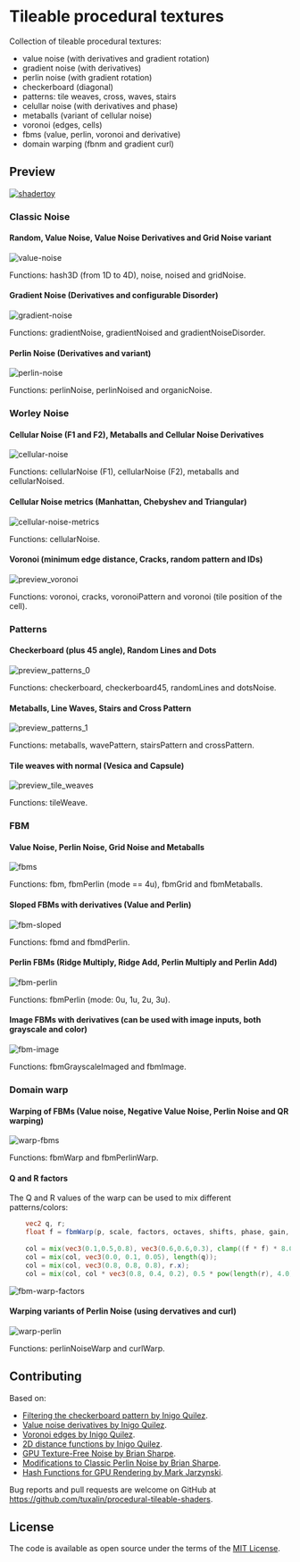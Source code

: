 # Tileable procedural textures
Collection of tileable procedural textures:
- value noise (with derivatives and gradient rotation)
- gradient noise (with derivatives)
- perlin noise (with gradient rotation)
- checkerboard (diagonal)
- patterns: tile weaves, cross, waves, stairs
- celullar noise (with derivatives and phase)
- metaballs (variant of cellular noise)
- voronoi (edges, cells)
- fbms (value, perlin, voronoi and derivative)
- domain warping (fbnm and gradient curl)

## Preview

[![shadertoy](screenshots/preview.png)](https://www.shadertoy.com/view/3sKXWh)

### Classic Noise

#### Random, Value Noise, Value Noise Derivatives and Grid Noise variant
![value-noise](screenshots/preview_value_noise.png)

Functions: hash3D (from 1D to 4D), noise, noised and gridNoise.

#### Gradient Noise (Derivatives and configurable Disorder)
![gradient-noise](screenshots/preview_gradient_noise.png)

Functions: gradientNoise, gradientNoised and gradientNoiseDisorder.

#### Perlin Noise (Derivatives and variant)
![perlin-noise](screenshots/preview_perlin_noise.png)

Functions: perlinNoise, perlinNoised and organicNoise.

### Worley Noise

#### Cellular Noise (F1 and F2), Metaballs and Cellular Noise Derivatives
![cellular-noise](screenshots/preview_cellular.png)

Functions: cellularNoise (F1), cellularNoise (F2), metaballs and cellularNoised.

#### Cellular Noise metrics (Manhattan, Chebyshev and Triangular)
![cellular-noise-metrics](screenshots/preview_cellular_metrics.png)

Functions: cellularNoise.

#### Voronoi (minimum edge distance, Cracks, random pattern and IDs)
![preview_voronoi](screenshots/preview_voronoi.png)

Functions: voronoi, cracks, voronoiPattern and voronoi (tile position of the cell).

### Patterns

#### Checkerboard (plus 45 angle), Random Lines and Dots  
![preview_patterns_0](screenshots/preview_patterns_0.png)

Functions: checkerboard, checkerboard45, randomLines and dotsNoise.

#### Metaballs, Line Waves, Stairs and Cross Pattern
![preview_patterns_1](screenshots/preview_patterns_1.png)

Functions: metaballs, wavePattern, stairsPattern and crossPattern.

#### Tile weaves with normal (Vesica and Capsule)
![preview_tile_weaves](screenshots/preview_tile_weaves.png)

Functions: tileWeave.

### FBM

#### Value Noise, Perlin Noise, Grid Noise and Metaballs 
![fbms](screenshots/preview_fbms.png)

Functions: fbm, fbmPerlin (mode == 4u), fbmGrid and fbmMetaballs.

#### Sloped FBMs with derivatives (Value and Perlin)
![fbm-sloped](screenshots/preview_fbm_sloped.png)

Functions: fbmd and fbmdPerlin.

#### Perlin FBMs (Ridge Multiply, Ridge Add, Perlin Multiply and Perlin Add)
![fbm-perlin](screenshots/preview_fbm_perlin.png)

Functions: fbmPerlin (mode: 0u, 1u, 2u, 3u).

#### Image FBMs with derivatives (can be used with image inputs, both grayscale and color)

![fbm-image](screenshots/preview_fbm_image.png)

Functions: fbmGrayscaleImaged and fbmImage.

### Domain warp

#### Warping of FBMs (Value noise, Negative Value Noise, Perlin Noise and QR warping)
![warp-fbms](screenshots/preview_warp_fbms.png)

Functions: fbmWarp and fbmPerlinWarp.

#### Q and R factors

The Q and R values of the warp can be used to mix different patterns/colors:
```glsl
    vec2 q, r;
    float f = fbmWarp(p, scale, factors, octaves, shifts, phase, gain, vec2(lacunarity), slopeness, 0.0, true, 0.0, q, r);
        
    col = mix(vec3(0.1,0.5,0.8), vec3(0.6,0.6,0.3), clamp((f * f) * 8.0, 0.0, 1.0));
    col = mix(col, vec3(0.0, 0.1, 0.05), length(q));
    col = mix(col, vec3(0.8, 0.8, 0.8), r.x);
    col = mix(col, col * vec3(0.8, 0.4, 0.2), 0.5 * pow(length(r), 4.0));
``` 

![fbm-warp-factors](screenshots/preview_warp_factors.png)

#### Warping variants of Perlin Noise (using dervatives and curl)
![warp-perlin](screenshots/preview_warp_perlin.png)

Functions: perlinNoiseWarp and curlWarp.

## Contributing

Based on:
- [Filtering the checkerboard pattern by Inigo Quilez](https://www.iquilezles.org/www/articles/checkerfiltering/checkerfiltering.htm).
- [Value noise derivatives by Inigo Quilez](https://www.iquilezles.org/www/articles/morenoise/morenoise.htm).
- [Voronoi edges by Inigo Quilez](https://www.iquilezles.org/www/articles/voronoilines/voronoilines.htm).
- [2D distance functions by Inigo Quilez](https://www.iquilezles.org/www/articles/distfunctions2d/distfunctions2d.htm).
- [GPU Texture-Free Noise by Brian Sharpe](https://briansharpe.wordpress.com/2011/10/01/gpu-texture-free-noise/).
- [Modifications to Classic Perlin Noise by Brian Sharpe](https://briansharpe.wordpress.com/2012/03/09/modifications-to-classic-perlin-noise/).
- [Hash Functions for GPU Rendering by Mark Jarzynski](http://www.jcgt.org/published/0009/03/02/).

Bug reports and pull requests are welcome on GitHub at https://github.com/tuxalin/procedural-tileable-shaders.

## License

The code is available as open source under the terms of the [MIT License](http://opensource.org/licenses/MIT).